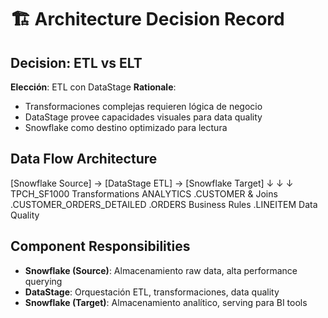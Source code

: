# 🏗️ Architecture Decision Record

## Decision: ETL vs ELT
**Elección**: ETL con DataStage
**Rationale**: 
- Transformaciones complejas requieren lógica de negocio
- DataStage provee capacidades visuales para data quality
- Snowflake como destino optimizado para lectura

## Data Flow Architecture
[Snowflake Source] → [DataStage ETL] → [Snowflake Target]
       ↓                    ↓                  ↓
   TPCH_SF1000        Transformations      ANALYTICS
   .CUSTOMER             & Joins          .CUSTOMER_ORDERS_DETAILED
   .ORDERS           Business Rules
   .LINEITEM         Data Quality

## Component Responsibilities
- **Snowflake (Source)**: Almacenamiento raw data, alta performance querying
- **DataStage**: Orquestación ETL, transformaciones, data quality
- **Snowflake (Target)**: Almacenamiento analítico, serving para BI tools
